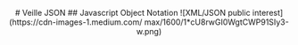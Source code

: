 <p align="center">
   # Veille JSON
   ## Javascript Object Notation
   ![XML/JSON public interest](https://cdn-images-1.medium.com/      max/1600/1*cU8rwGI0WgtCWP91SIy3-w.png)
</p>
